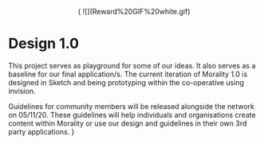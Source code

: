 <p align="center">
{  
![](Reward%20GIF%20white.gif)

# Design 1.0 

This project serves as playground for some of our ideas. It also serves as a baseline for our final application/s. The current iteration of Morality 1.0 is designed in Sketch and being prototyping within the co-operative using invision. 

Guidelines for community members will be released alongside the network on 05/11/20. These guidelines will help individuals and organisations create content within Morality or use our design and guidelines in their own 3rd party applications.
}
</p>
